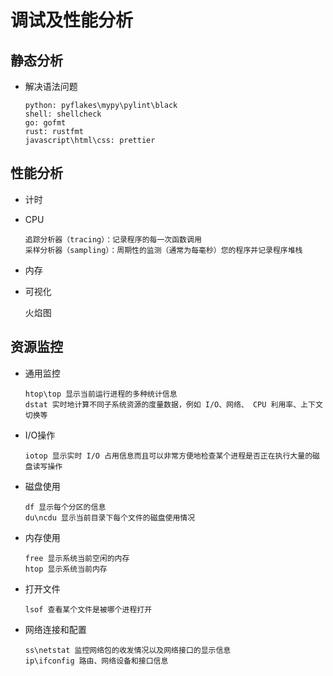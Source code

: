 # 调试及性能分析

## 静态分析
- 解决语法问题
    ```
    python: pyflakes\mypy\pylint\black
    shell: shellcheck
    go: gofmt
    rust: rustfmt
    javascript\html\css: prettier
    ```
## 性能分析
- 计时
- CPU
    ```
    追踪分析器（tracing）：记录程序的每一次函数调用
    采样分析器（sampling）：周期性的监测（通常为每毫秒）您的程序并记录程序堆栈
    ```
- 内存
- 可视化

    火焰图

## 资源监控
- 通用监控
    ```
    htop\top 显示当前运行进程的多种统计信息
    dstat 实时地计算不同子系统资源的度量数据，例如 I/O、网络、 CPU 利用率、上下文切换等
    ```
- I/O操作
    ```
    iotop 显示实时 I/O 占用信息而且可以非常方便地检查某个进程是否正在执行大量的磁盘读写操作
    ```
- 磁盘使用
    ```
    df 显示每个分区的信息
    du\ncdu 显示当前目录下每个文件的磁盘使用情况
    ```
- 内存使用
    ```
    free 显示系统当前空闲的内存
    htop 显示系统当前内存
    ```
- 打开文件 
    ```
    lsof 查看某个文件是被哪个进程打开
    ```
- 网络连接和配置
    ```
    ss\netstat 监控网络包的收发情况以及网络接口的显示信息
    ip\ifconfig 路由、网络设备和接口信息
    ```
